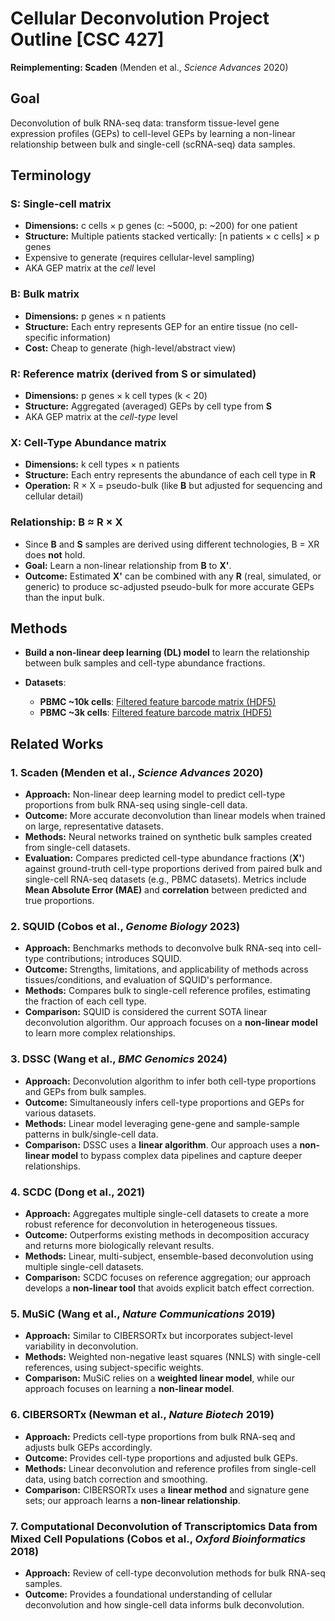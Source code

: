 # **Cellular Deconvolution Project Outline [CSC 427]**

**Reimplementing: Scaden** (Menden et al., _Science Advances_ 2020)

## **Goal**

Deconvolution of bulk RNA-seq data: transform tissue-level gene expression profiles (GEPs) to cell-level GEPs by learning a non-linear relationship between bulk and single-cell (scRNA-seq) data samples.

## **Terminology**

### S: Single-cell matrix

-   **Dimensions:** c cells × p genes (c: ~5000, p: ~200) for one patient
-   **Structure:** Multiple patients stacked vertically: \[n patients × c cells\] × p genes
-   Expensive to generate (requires cellular-level sampling)
-   AKA GEP matrix at the _cell_ level

### B: Bulk matrix

-   **Dimensions:** p genes × n patients
-   **Structure:** Each entry represents GEP for an entire tissue (no cell-specific information)
-   **Cost:** Cheap to generate (high-level/abstract view)

### R: Reference matrix (derived from **S** or simulated)

-   **Dimensions:** p genes × k cell types (k < 20)
-   **Structure:** Aggregated (averaged) GEPs by cell type from **S**
-   AKA GEP matrix at the _cell-type_ level

### X: Cell-Type Abundance matrix

-   **Dimensions:** k cell types × n patients
-   **Structure:** Each entry represents the abundance of each cell type in **R**
-   **Operation:** R × X = pseudo-bulk (like **B** but adjusted for sequencing and cellular detail)

### Relationship: B ≈ R × X

-   Since **B** and **S** samples are derived using different technologies, B = XR does **not** hold.
-   **Goal:** Learn a non-linear relationship from **B** to **X'**.
-   **Outcome:** Estimated **X'** can be combined with any **R** (real, simulated, or generic) to produce sc-adjusted pseudo-bulk for more accurate GEPs than the input bulk.

## **Methods**

-   **Build a non-linear deep learning (DL) model** to learn the relationship between bulk samples and cell-type abundance fractions.

-   **Datasets**:
    -   **PBMC ~10k cells**: [Filtered feature barcode matrix (HDF5)](https://www.10xgenomics.com/datasets/pbmc-from-a-healthy-donor-granulocytes-removed-through-cell-sorting-10-k-1-standard-2-0-0)
    -   **PBMC ~3k cells**: [Filtered feature barcode matrix (HDF5)](https://www.10xgenomics.com/datasets/pbmc-from-a-healthy-donor-granulocytes-removed-through-cell-sorting-3-k-1-standard-2-0-0)

## **Related Works**

### **1. Scaden** (Menden et al., _Science Advances_ 2020)

-   **Approach:** Non-linear deep learning model to predict cell-type proportions from bulk RNA-seq using single-cell data.
-   **Outcome:** More accurate deconvolution than linear models when trained on large, representative datasets.
-   **Methods:** Neural networks trained on synthetic bulk samples created from single-cell datasets.
-   **Evaluation:** Compares predicted cell-type abundance fractions (**X'**) against ground-truth cell-type proportions derived from paired bulk and single-cell RNA-seq datasets (e.g., PBMC datasets). Metrics include **Mean Absolute Error (MAE)** and **correlation** between predicted and true proportions.

### **2. SQUID** (Cobos et al., _Genome Biology_ 2023)

-   **Approach:** Benchmarks methods to deconvolve bulk RNA-seq into cell-type contributions; introduces SQUID.
-   **Outcome:** Strengths, limitations, and applicability of methods across tissues/conditions, and evaluation of SQUID's performance.
-   **Methods:** Compares bulk to single-cell reference profiles, estimating the fraction of each cell type.
-   **Comparison:** SQUID is considered the current SOTA linear deconvolution algorithm. Our approach focuses on a **non-linear model** to learn more complex relationships.

### **3. DSSC** (Wang et al., _BMC Genomics_ 2024)

-   **Approach:** Deconvolution algorithm to infer both cell-type proportions and GEPs from bulk samples.
-   **Outcome:** Simultaneously infers cell-type proportions and GEPs for various datasets.
-   **Methods:** Linear model leveraging gene-gene and sample-sample patterns in bulk/single-cell data.
-   **Comparison:** DSSC uses a **linear algorithm**. Our approach uses a **non-linear model** to bypass complex data pipelines and capture deeper relationships.

### **4. SCDC** (Dong et al., 2021)

-   **Approach:** Aggregates multiple single-cell datasets to create a more robust reference for deconvolution in heterogeneous tissues.
-   **Outcome:** Outperforms existing methods in decomposition accuracy and returns more biologically relevant results.
-   **Methods:** Linear, multi-subject, ensemble-based deconvolution using multiple single-cell datasets.
-   **Comparison:** SCDC focuses on reference aggregation; our approach develops a **non-linear tool** that avoids explicit batch effect correction.

### **5. MuSiC** (Wang et al., _Nature Communications_ 2019)

-   **Approach:** Similar to CIBERSORTx but incorporates subject-level variability in deconvolution.
-   **Methods:** Weighted non-negative least squares (NNLS) with single-cell references, using subject-specific weights.
-   **Comparison:** MuSiC relies on a **weighted linear model**, while our approach focuses on learning a **non-linear model**.

### **6. CIBERSORTx** (Newman et al., _Nature Biotech_ 2019)

-   **Approach:** Predicts cell-type proportions from bulk RNA-seq and adjusts bulk GEPs accordingly.
-   **Outcome:** Provides cell-type proportions and adjusted bulk GEPs.
-   **Methods:** Linear deconvolution and reference profiles from single-cell data, using batch correction and smoothing.
-   **Comparison:** CIBERSORTx uses a **linear method** and signature gene sets; our approach learns a **non-linear relationship**.

### **7. Computational Deconvolution of Transcriptomics Data from Mixed Cell Populations** (Cobos et al., _Oxford Bioinformatics_ 2018)

-   **Approach:** Review of cell-type deconvolution methods for bulk RNA-seq samples.
-   **Outcome:** Provides a foundational understanding of cellular deconvolution and how single-cell data informs bulk deconvolution.

